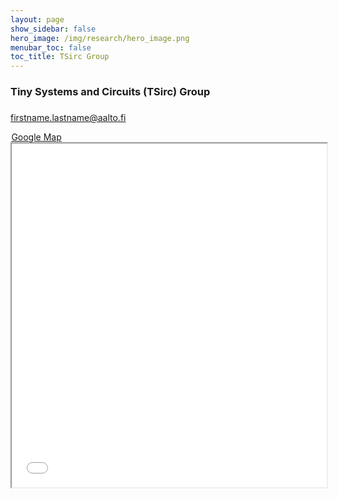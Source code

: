 ```yaml
---
layout: page
show_sidebar: false
hero_image: /img/research/hero_image.png
menubar_toc: false
toc_title: TSirc Group
---
```


<style type="text/css">
/* Table */
.skip {display: none;}
.tab-row {display: flex; margin:0; padding: 0;}
.tab-cell {flex: 1; padding: 0; border: none;}

/* TOC */
.contents {position: sticky; top: 10%;}

/* Emoji */
@font-face {
  font-family: NotoColorEmojiLimited;
  unicode-range: U+1F1E6-1F1FF;
  src: url(https://raw.githack.com/googlefonts/noto-emoji/main/fonts/NotoColorEmoji.ttf);
}
.emoji {
  font-family: 'NotoColorEmojiLimited', -apple-system, BlinkMacSystemFont,
  'Segoe UI', Roboto, Helvetica, Arial, sans-serif, 'Apple Color Emoji',
  'Segoe UI Emoji', 'Segoe UI Symbol';
}
</style>
<script src="https://kit.fontawesome.com/46ff08c48c.js" crossorigin="anonymous"></script>
<link href="./../emoji.css" rel="stylesheet" type='text/css'>

<!-- --------- -->
<!-- Body Part -->
<!-- --------- -->

### Tiny Systems and Circuits (TSirc) Group

<span style="display: block; height: 0.5em;"></span>
<span style="color: #485fc7">
<i class="fa-solid fa-envelope fa-lg"></i>
firstname.lastname@aalto.fi
</span>

<a href="https://maps.app.goo.gl/iH7DGpqSJaBYeT1Z8" target="_blank">
<span style="margin-right: 0.05em;"></span>
<i class="fa-solid fa-location-dot fa-xl"></i>
<span style="margin-right: 0.05em;"></span>
Google Map
</a>

<iframe src="{{ site.base_url }}/TSirc-map_overlay.html" width="100%" height="550"></iframe>
